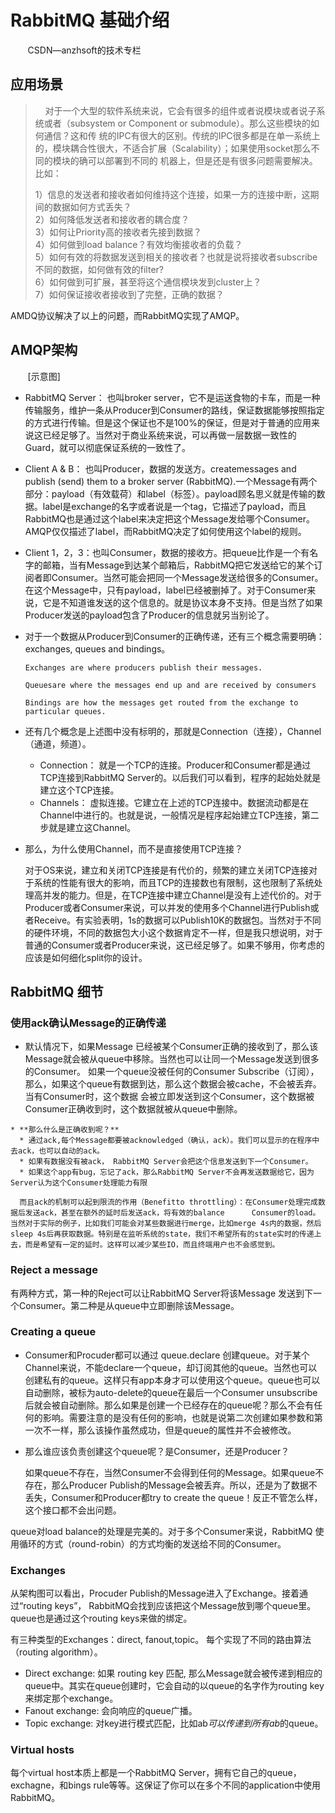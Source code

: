 # RabbitMQ 基础介绍
    
    CSDN—anzhsoft的技术专栏 
 ## 应用场景
 
>     对于一个大型的软件系统来说，它会有很多的组件或者说模块或者说子系统或者（subsystem or Component or submodule）。那么这些模块的如何通信？这和传
> 统的IPC有很大的区别。传统的IPC很多都是在单一系统上的，模块耦合性很大，不适合扩展（Scalability）；如果使用socket那么不同的模块的确可以部署到不同的
> 机器上，但是还是有很多问题需要解决。比如：
>
>1）信息的发送者和接收者如何维持这个连接，如果一方的连接中断，这期间的数据如何方式丢失？<br/>
>2）如何降低发送者和接收者的耦合度？<br/>
>3）如何让Priority高的接收者先接到数据？<br/>
>4）如何做到load balance？有效均衡接收者的负载？<br/>
>5）如何有效的将数据发送到相关的接收者？也就是说将接收者subscribe 不同的数据，如何做有效的filter?<br/>
>6）如何做到可扩展，甚至将这个通信模块发到cluster上？<br/>
>7）如何保证接收者接收到了完整，正确的数据？<br/>

  AMDQ协议解决了以上的问题，而RabbitMQ实现了AMQP。
  
## AMQP架构

        
        [示意图]
  
  
  *  RabbitMQ Server： 也叫broker server，它不是运送食物的卡车，而是一种传输服务，维护一条从Producer到Consumer的路线，保证数据能够按照指定的方式进行传输。但是这个保证也不是100%的保证，但是对于普通的应用来说这已经足够了。当然对于商业系统来说，可以再做一层数据一致性的Guard，就可以彻底保证系统的一致性了。
  * Client A & B： 也叫Producer，数据的发送方。createmessages and publish (send) them to a broker server (RabbitMQ).一个Message有两个部分：payload（有效载荷）和label（标签）。payload顾名思义就是传输的数据。label是exchange的名字或者说是一个tag，它描述了payload，而且RabbitMQ也是通过这个label来决定把这个Message发给哪个Consumer。AMQP仅仅描述了label，而RabbitMQ决定了如何使用这个label的规则。

  * Client 1，2，3：也叫Consumer，数据的接收方。把queue比作是一个有名字的邮箱，当有Message到达某个邮箱后，RabbitMQ把它发送给它的某个订阅者即Consumer。当然可能会把同一个Message发送给很多的Consumer。在这个Message中，只有payload，label已经被删掉了。对于Consumer来说，它是不知道谁发送的这个信息的。就是协议本身不支持。但是当然了如果Producer发送的payload包含了Producer的信息就另当别论了。

  * 对于一个数据从Producer到Consumer的正确传递，还有三个概念需要明确：exchanges, queues and bindings。
        
        Exchanges are where producers publish their messages.

        Queuesare where the messages end up and are received by consumers

        Bindings are how the messages get routed from the exchange to particular queues.

   * 还有几个概念是上述图中没有标明的，那就是Connection（连接），Channel（通道，频道）。
      * Connection： 就是一个TCP的连接。Producer和Consumer都是通过TCP连接到RabbitMQ Server的。以后我们可以看到，程序的起始处就是建立这个TCP连接。
      * Channels： 虚拟连接。它建立在上述的TCP连接中。数据流动都是在Channel中进行的。也就是说，一般情况是程序起始建立TCP连接，第二步就是建立这Channel。

  * 那么，为什么使用Channel，而不是直接使用TCP连接？

    对于OS来说，建立和关闭TCP连接是有代价的，频繁的建立关闭TCP连接对于系统的性能有很大的影响，而且TCP的连接数也有限制，这也限制了系统处理高并发的能力。但是，在TCP连接中建立Channel是没有上述代价的。对于Producer或者Consumer来说，可以并发的使用多个Channel进行Publish或者Receive。有实验表明，1s的数据可以Publish10K的数据包。当然对于不同的硬件环境，不同的数据包大小这个数据肯定不一样，但是我只想说明，对于普通的Consumer或者Producer来说，这已经足够了。如果不够用，你考虑的应该是如何细化split你的设计。
   
## RabbitMQ 细节

### 使用ack确认Message的正确传递 
   * 默认情况下，如果Message 已经被某个Consumer正确的接收到了，那么该Message就会被从queue中移除。当然也可以让同一个Message发送到很多的Consumer。
   如果一个queue没被任何的Consumer Subscribe（订阅），那么，如果这个queue有数据到达，那么这个数据会被cache，不会被丢弃。当有Consumer时，这个数据 会被立即发送到这个Consumer，这个数据被Consumer正确收到时，这个数据就被从queue中删除。

    * **那么什么是正确收到呢？**
      * 通过ack,每个Message都要被acknowledged（确认，ack）。我们可以显示的在程序中去ack，也可以自动的ack。
      * 如果有数据没有被ack， RabbitMQ Server会把这个信息发送到下一个Consumer。
      * 如果这个app有bug，忘记了ack，那么RabbitMQ Server不会再发送数据给它，因为Server认为这个Consumer处理能力有限
      
      而且ack的机制可以起到限流的作用（Benefitto throttling）：在Consumer处理完成数据后发送ack，甚至在额外的延时后发送ack，将有效的balance      Consumer的load。当然对于实际的例子，比如我们可能会对某些数据进行merge，比如merge 4s内的数据，然后sleep 4s后再获取数据。特别是在监听系统的state，我们不希望所有的state实时的传递上去，而是希望有一定的延时。这样可以减少某些IO，而且终端用户也不会感觉到。
### Reject a message

   有两种方式，第一种的Reject可以让RabbitMQ Server将该Message 发送到下一个Consumer。第二种是从queue中立即删除该Message。

### Creating a queue
      
   * Consumer和Procuder都可以通过 queue.declare 创建queue。对于某个Channel来说，不能declare一个queue，却订阅其他的queue。当然也可以创建私有的queue。这样只有app本身才可以使用这个queue。queue也可以自动删除，被标为auto-delete的queue在最后一个Consumer unsubscribe后就会被自动删除。那么如果是创建一个已经存在的queue呢？那么不会有任何的影响。需要注意的是没有任何的影响，也就是说第二次创建如果参数和第一次不一样，那么该操作虽然成功，但是queue的属性并不会被修改。

  * 那么谁应该负责创建这个queue呢？是Consumer，还是Producer？

    如果queue不存在，当然Consumer不会得到任何的Message。如果queue不存在，那么Producer Publish的Message会被丢弃。所以，还是为了数据不丢失，Consumer和Producer都try to create the queue！反正不管怎么样，这个接口都不会出问题。

   queue对load balance的处理是完美的。对于多个Consumer来说，RabbitMQ 使用循环的方式（round-robin）的方式均衡的发送给不同的Consumer。

### Exchanges   
    
   从架构图可以看出，Procuder Publish的Message进入了Exchange。接着通过“routing keys”， RabbitMQ会找到应该把这个Message放到哪个queue里。queue也是通过这个routing keys来做的绑定。
     
   有三种类型的Exchanges：direct, fanout,topic。 每个实现了不同的路由算法（routing algorithm）。

  * Direct exchange: 如果 routing key 匹配, 那么Message就会被传递到相应的queue中。其实在queue创建时，它会自动的以queue的名字作为routing key来绑定那个exchange。
  * Fanout exchange: 会向响应的queue广播。
  * Topic exchange: 对key进行模式匹配，比如ab*可以传递到所有ab*的queue。

### Virtual hosts
   每个virtual host本质上都是一个RabbitMQ Server，拥有它自己的queue，exchagne，和bings rule等等。这保证了你可以在多个不同的application中使用RabbitMQ。
    
    
